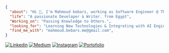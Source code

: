 

```json

{
  "about": "Hi 👋, I'm Mahmoud bebars, working as Software Engineer @ Think Solution ",
  "life": "A passionate Developer & Writer. from Egypt",
  "Working_on": "Passing Knowledge to Others.",
  "looking_for": "Learning New Technologies & Integrating with AI Engines",
  "find_me_with": "mahmoud.bebars.me@gmail.com",
}
``` 

[![Linkedin](https://img.shields.io/badge/LinkedIn-005E93?style=for-the-badge&logo=linkedin&logoColor=white)](https://www.linkedin.com/in/mbebars/)
[![Medium](https://img.shields.io/badge/Medium-black?style=for-the-badge&logo=medium&logoColor=white)](https://mbebars.medium.com)
[![Instagram](https://img.shields.io/badge/Instagram-C13584?style=for-the-badge&logo=instagram&logoColor=white)](http://instagram.com/m.bebars/)
[![Portofolio](https://img.shields.io/badge/Portofolio-black?style=for-the-badge&logo=vercel&logoColor=white)](https://mahmoud-bebars.vercel.app)

